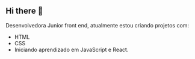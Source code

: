 ## Hi there 👋

Desenvolvedora Junior front end, atualmente estou criando projetos com: 
- HTML
- CSS
- Iniciando aprendizado em JavaScript e React.


